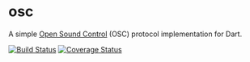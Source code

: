 # osc

A simple [Open Sound Control](http://opensoundcontrol.org/introduction-osc) (OSC) protocol implementation for Dart.

[![Build Status](https://travis-ci.org/pq/osc.svg?branch=master)](https://travis-ci.org/pq/osc)
[![Coverage Status](https://coveralls.io/repos/github/pq/osc/badge.svg?branch=master)](https://coveralls.io/github/pq/osc?branch=master)
